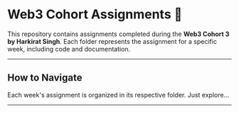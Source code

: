 # Web3 Cohort Assignments 🚀

This repository contains assignments completed during the **Web3 Cohort 3 by Harkirat Singh**. Each folder represents the assignment for a specific week, including code and documentation.

---

## How to Navigate

Each week's assignment is organized in its respective folder.
Just explore...

---